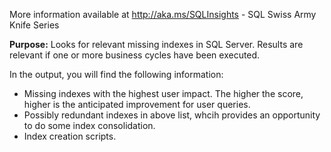 More information available at http://aka.ms/SQLInsights - SQL Swiss Army Knife Series

**Purpose:** Looks for relevant missing indexes in SQL Server. Results are relevant if one or more business cycles have been executed.

In the output, you will find the following information:
-  Missing indexes with the highest user impact. The higher the score, higher is the anticipated improvement for user queries.
-  Possibly redundant indexes in above list, whcih provides an opportunity to do some index consolidation.
-  Index creation scripts.